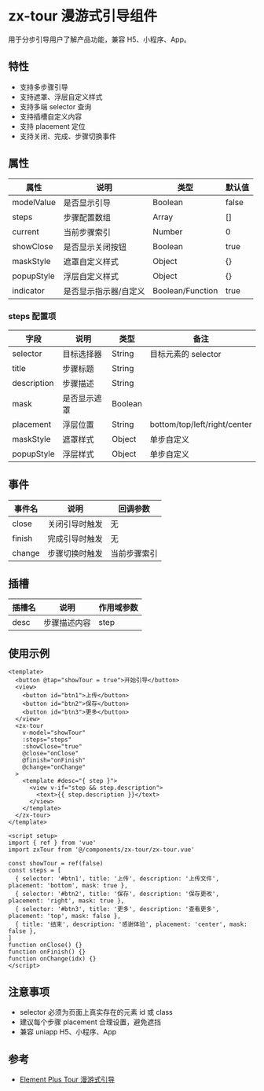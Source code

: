 # zx-tour 漫游式引导组件

用于分步引导用户了解产品功能，兼容 H5、小程序、App。

## 特性
- 支持多步骤引导
- 支持遮罩、浮层自定义样式
- 支持多端 selector 查询
- 支持插槽自定义内容
- 支持 placement 定位
- 支持关闭、完成、步骤切换事件

## 属性
| 属性         | 说明                 | 类型                | 默认值   |
| ------------ | -------------------- | ------------------- | -------- |
| modelValue   | 是否显示引导         | Boolean             | false    |
| steps        | 步骤配置数组         | Array               | []       |
| current      | 当前步骤索引         | Number              | 0        |
| showClose    | 是否显示关闭按钮     | Boolean             | true     |
| maskStyle    | 遮罩自定义样式       | Object              | {}       |
| popupStyle   | 浮层自定义样式       | Object              | {}       |
| indicator    | 是否显示指示器/自定义| Boolean/Function    | true     |

### steps 配置项
| 字段        | 说明           | 类型     | 备注                         |
| ----------- | --------------| -------- | ---------------------------- |
| selector    | 目标选择器     | String   | 目标元素的 selector           |
| title       | 步骤标题       | String   |                              |
| description | 步骤描述       | String   |                              |
| mask        | 是否显示遮罩   | Boolean  |                              |
| placement   | 浮层位置       | String   | bottom/top/left/right/center |
| maskStyle   | 遮罩样式       | Object   | 单步自定义                   |
| popupStyle  | 浮层样式       | Object   | 单步自定义                   |

## 事件
| 事件名   | 说明           | 回调参数         |
| -------- | -------------- | --------------- |
| close    | 关闭引导时触发 | 无              |
| finish   | 完成引导时触发 | 无              |
| change   | 步骤切换时触发 | 当前步骤索引     |

## 插槽
| 插槽名   | 说明           | 作用域参数      |
| -------- | -------------- | --------------- |
| desc     | 步骤描述内容    | step            |

## 使用示例
```vue
<template>
  <button @tap="showTour = true">开始引导</button>
  <view>
    <button id="btn1">上传</button>
    <button id="btn2">保存</button>
    <button id="btn3">更多</button>
  </view>
  <zx-tour
    v-model="showTour"
    :steps="steps"
    :showClose="true"
    @close="onClose"
    @finish="onFinish"
    @change="onChange"
  >
    <template #desc="{ step }">
      <view v-if="step && step.description">
        <text>{{ step.description }}</text>
      </view>
    </template>
  </zx-tour>
</template>

<script setup>
import { ref } from 'vue'
import zxTour from '@/components/zx-tour/zx-tour.vue'

const showTour = ref(false)
const steps = [
  { selector: '#btn1', title: '上传', description: '上传文件', placement: 'bottom', mask: true },
  { selector: '#btn2', title: '保存', description: '保存更改', placement: 'right', mask: true },
  { selector: '#btn3', title: '更多', description: '查看更多', placement: 'top', mask: false },
  { title: '结束', description: '感谢体验', placement: 'center', mask: false },
]
function onClose() {}
function onFinish() {}
function onChange(idx) {}
</script>
```

## 注意事项
- selector 必须为页面上真实存在的元素 id 或 class
- 建议每个步骤 placement 合理设置，避免遮挡
- 兼容 uniapp H5、小程序、App

## 参考
- [Element Plus Tour 漫游式引导](https://element-plus.org/zh-CN/component/tour.html)
